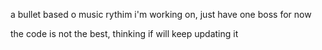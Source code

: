 a bullet based o music rythim i'm working on, just have one boss for now

the code is not the best, thinking if will keep updating it
